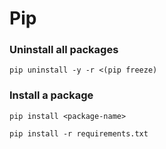 # Pip
### Uninstall all packages

```
pip uninstall -y -r <(pip freeze)
```


### Install a package

```
pip install <package-name>

pip install -r requirements.txt
```
